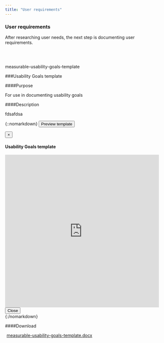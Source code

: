 ```yaml
---
title: "User requirements"
---
```


<div class="pl-pattern">

<h3>User requirements</h3>

After researching user needs, the next step is documenting user requirements.

<br><br>
</div>


<div class="pl-pattern">

measurable-usability-goals-template

###Usability Goals template

####Purpose

For use in documenting usability goals

####Description

fdsafdsa

{::nomarkdown}
    <button type="button" class="btn btn-primary" data-toggle="modal" data-target="#modal-usabilitygoals">Preview template</button>
    <div class="modal fade" id="modal-usabilitygoals" tabindex="-1" role="dialog" aria-labelledby="hd-pdf">
      <div class="modal-dialog" role="document">
        <div class="modal-content">
          <div class="modal-header">
            <button type="button" class="close" data-dismiss="modal" aria-label="Close"><span aria-hidden="true">&times;</span></button>
            <h4 class="modal-title" id="hd-pdf">Usability Goals template</h4>
          </div>
          <div class="modal-body">
            <iframe class="iframe-pdf" frameborder="0" src="http://docs.google.com/gview?url=http://vizui.github.io/designpatterns/docs/guides/downloads/measurable-usability-goals-template.docx&amp;embedded=true" style="height: 500px; width: 100%"></iframe>
          </div>
          <div class="modal-footer">
            <button type="button" class="btn btn-default" data-dismiss="modal">Close</button>
          </div>
        </div>
      </div>
    </div>
{:/nomarkdown}

####Download	

<a href="http://vizui.github.io/designpatterns/docs/guides/downloads/measurable-usability-goals-template.docx"><i class="icon icon-file-pdf-o" style="margin-right: 5px"></i>measurable-usability-goals-template.docx</a>

<br><br>
</div>
